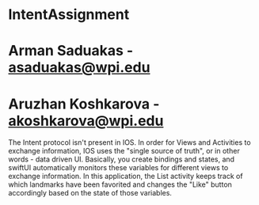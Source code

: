 # IntentAssignment
# Arman Saduakas - asaduakas@wpi.edu
# Aruzhan Koshkarova - akoshkarova@wpi.edu

The Intent protocol isn't present in IOS. In order for Views and Activities to exchange information, IOS uses the "single source of truth", or in other words - data driven UI. 
Basically, you create bindings and states, and swiftUI automatically monitors these variables for different views to exchange information. In this
application, the List activity keeps track of which landmarks have been favorited and changes the "Like" button accordingly based on the state of 
those variables. 
